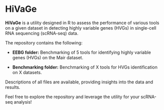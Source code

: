 # HiVaGe

**HiVaGe** is a utility designed in R to assess the performance of various tools on a given dataset in detecting highly variable genes (HVGs) in single-cell RNA sequencing (scRNA-seq) data.

The repository contains the following:

- **EEBG folder:** Benchmarking of 5 tools for identifying highly variable genes (HVGs) on the Mair dataset.

- **Benchmarking folder:** Benchmarking of X tools for HVGs identification on X datasets.

Descriptions of all files are available, providing insights into the data and results.

Feel free to explore the repository and leverage the utility for your scRNA-seq analysis!


